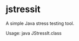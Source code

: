 # jstressit
A simple Java stress testing tool.

Usage: java JStressIt.class <Test Class> <Number of Threads per Test> <Stats Interval in seconds>